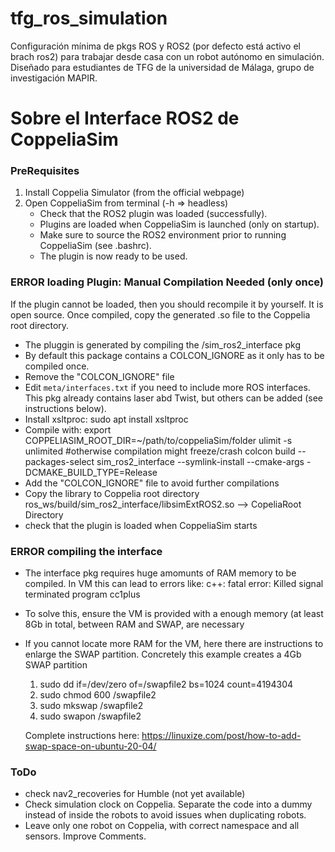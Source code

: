 # tfg_ros_simulation
Configuración mínima de pkgs ROS y ROS2 (por defecto está activo el brach ros2) para trabajar desde casa con un robot autónomo en simulación. Diseñado para estudiantes de TFG de la universidad de Málaga, grupo de investigación MAPIR.


# Sobre el Interface ROS2 de CoppeliaSim
### PreRequisites
1. Install Coppelia Simulator (from the official webpage)
2. Open CoppeliaSim from terminal (-h => headless)
    - Check that the ROS2 plugin was loaded (successfully).
    - Plugins are loaded when CoppeliaSim is launched (only on startup). 
    - Make sure to source the ROS2 environment prior to running CoppeliaSim (see .bashrc).
    - The plugin is now ready to be used.
    
### ERROR loading Plugin: Manual Compilation Needed (only once)
If the plugin cannot be loaded, then you should recompile it by yourself. It is open source. Once compiled, copy the generated .so file to the Coppelia root directory.
- The pluggin is generated by compiling the /sim_ros2_interface pkg
- By default this package contains a COLCON_IGNORE as it only has to be compiled once.
- Remove the "COLCON_IGNORE" file
- Edit `meta/interfaces.txt` if you need to include more ROS interfaces. This pkg already contains laser abd Twist, but others can be added (see instructions below).
- Install xsltproc:
    sudo apt install xsltproc 
- Compile with:
    export COPPELIASIM_ROOT_DIR=~/path/to/coppeliaSim/folder
    ulimit -s unlimited #otherwise compilation might freeze/crash
    colcon build --packages-select sim_ros2_interface --symlink-install --cmake-args -DCMAKE_BUILD_TYPE=Release
- Add the "COLCON_IGNORE" file to avoid further compilations
- Copy the library to Coppelia root directory
    ros_ws/build/sim_ros2_interface/libsimExtROS2.so --> CopeliaRoot Directory
- check that the plugin is loaded when CoppeliaSim starts

### ERROR compiling the interface
- The interface pkg requires huge amomunts of RAM memory to be compiled. In VM this can lead to errors like: c++: fatal error: Killed signal terminated program cc1plus
- To solve this, ensure the VM is provided with a enough memory (at least 8Gb in total, between RAM and SWAP, are necessary
- If you cannot locate more RAM for the VM, here there are instructions to enlarge the SWAP partition. Concretely this example creates a 4Gb SWAP partition
  1. sudo dd if=/dev/zero of=/swapfile2 bs=1024 count=4194304
  2. sudo chmod 600 /swapfile2
  3. sudo mkswap /swapfile2
  4. sudo swapon /swapfile2
  
  Complete instructions here: https://linuxize.com/post/how-to-add-swap-space-on-ubuntu-20-04/
  
### ToDo
- check nav2_recoveries for Humble (not yet available)
- Check simulation clock on Coppelia. Separate the code into a dummy instead of inside the robots to avoid issues when duplicating robots.
- Leave only one robot on Coppelia, with correct namespace and all sensors. Improve Comments.
